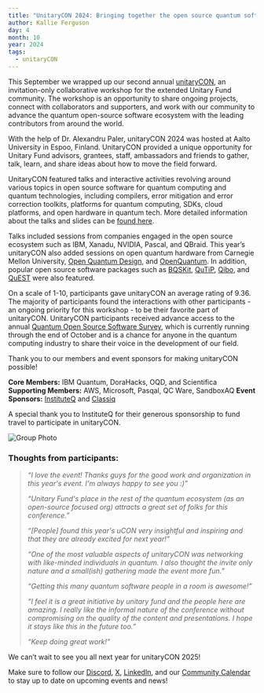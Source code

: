 ```yaml
---
title: "UnitaryCON 2024: Bringing together the open source quantum software community"
author: Kallie Ferguson
day: 4
month: 10
year: 2024
tags: 
  - unitaryCON
---
```


This September we wrapped up our second annual [unitaryCON](https://unitary.foundation/community/unitaryCON/), an invitation-only collaborative workshop for the extended Unitary Fund community. The workshop is an opportunity to share ongoing projects, connect with collaborators and supporters, and work with our community to advance the quantum open-source software ecosystem with the leading contributors from around the world.

With the help of Dr. Alexandru Paler, unitaryCON 2024 was hosted at Aalto University in Espoo, Finland. UnitaryCON provided a unique opportunity for Unitary Fund advisors, grantees, staff, ambassadors and friends to gather, talk, learn, and share ideas about how to move the field forward. 

UnitaryCON featured talks and interactive activities revolving around various topics in open source software for quantum computing and quantum technologies, including compilers, error mitigation and error correction toolkits, platforms for quantum computing, SDKs, cloud platforms, and open hardware in quantum tech. More detailed information about the talks and slides can be [found here](https://unitary.foundation/community/unitaryCON/). 

Talks included sessions from companies engaged in the open source ecosystem such as IBM, Xanadu, NVIDIA, Pascal, and QBraid. This year’s unitaryCON also added sessions on open quantum hardware from Carnegie Mellon University, [Open Quantum Design](https://openquantumdesign.org/), and [OpenQuantum](https://www.open-quantum.org/). In addition, popular open source software packages such as [BQSKit](https://bqskit.lbl.gov/), [QuTiP](https://qutip.org/), [Qibo](https://qibo.science/), and [QuEST](https://github.com/QuEST-Kit/QuEST) were also featured. 

On a scale of 1-10, participants gave unitaryCON an average rating of 9.36. The majority of participants found the interactions with other participants - an ongoing priority for this workshop - to be their favorite part of unitaryCON. 
UnitaryCON participants received advance access to the annual [Quantum Open Source Software Survey](https://www.surveymonkey.com/r/qosssurvey24), which is currently running through the end of October and is a chance for anyone in the quantum computing industry to share their voice in the development of our field.

Thank you to our members and event sponsors for making unitaryCON possible!

**Core Members:** IBM Quantum, DoraHacks, OQD, and Scientifica
**Supporting Members:** AWS, Microsoft, Pasqal, QC Ware, SandboxAQ
**Event Sponsors:** [InstituteQ](https://instituteq.fi/) and [Classiq](https://www.classiq.io/)

A special thank you to InstituteQ for their generous sponsorship to fund travel to participate in unitaryCON.

![Group Photo](/images/2024_unitaryCON.jpg)

### Thoughts from participants:

> *“I love the event! Thanks guys for the good work and organization in this year's event. I'm always happy to see you :)”*
>
> *“Unitary Fund's place in the rest of the quantum ecosystem (as an open-source focused org) attracts a great set of folks for this conference.”*
>
> *“[People] found this year's uCON very insightful and inspiring and that they are already excited for next year!”*
>
> *“One of the most valuable aspects of unitaryCON was networking with like-minded individuals in quantum. I also thought the invite only nature and a small(ish) gathering made the event more fun.”*
> 
> *“Getting this many quantum software people in a room is awesome!”*
> 
> *“I feel it is a great initiative by unitary fund and the people here are amazing. I really like the informal nature of the conference without compromising on the quality of the content and presentations. I hope it stays like this in the future too.”*
> 
> *“Keep doing great work!”*

We can’t wait to see you all next year for unitaryCON 2025! 

Make sure to follow our [Discord](https://discord.com/invite/JqVGmpkP96), [X](https://twitter.com/unitaryfund), [LinkedIn](https://www.linkedin.com/company/unitary.foundation/), and our [Community Calendar](https://calendar.google.com/calendar/u/0/embed?src=c_mgqdq6hj2isi4d6h467kfqvg60@group.calendar.google.com) to stay up to date on upcoming events and news!
